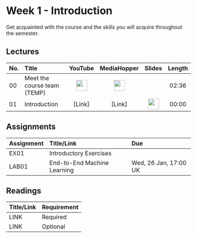 # Week 1 - Introduction
Get acquainted with the course and the skills you will acquire throughout the semester.

## Lectures

| No. | Title | YouTube | MediaHopper | Slides | Length |
|:---|:-----|:-------:|:-----------:|:------:|:------:|
| 00   | Meet the course team (TEMP) | [<img src="https://upload.wikimedia.org/wikipedia/commons/7/75/YouTube_social_white_squircle_%282017%29.svg" width="30"/>](https://youtu.be/lX93oBGaBwQ) | [<img src="https://image.flaticon.com/icons/png/512/711/711245.png" width="30"/>](https://media.ed.ac.uk/media/IDS+-+Meet+the+course+team/1_q82gknap) |  | 02:36 |
| 01   | Introduction               | [Link]      | [Link] |   [<img src="https://image.flaticon.com/icons/png/512/3497/3497154.png" width="30"/>](https://youtu.be/lX93oBGaBwQ) |00:00  |

## Assignments
| Assignment  | Title/Link                  | Due                   |
|:------------|:----------------------------|:----------------------|
| EX01        | Introductory Exercises      |                       |
| LAB01       | End-to-End Machine Learning | Wed, 26 Jan, 17:00 UK |

## Readings
| Title/Link   | Requirement |
|:-------------|:------------|
| LINK         | Required    |
| LINK         | Optional    |
